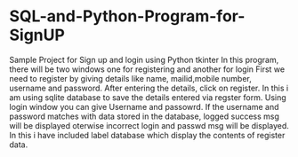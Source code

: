 # SQL-and-Python-Program-for-SignUP
Sample Project for Sign up and login using Python tkinter
In this program, there will be two windows one for registering and another for login
First we need to register by giving details like name, mailid,mobile number, username and password.
After entering the details, click on register. In this i am using sqlite database to save the details entered via regster form. 
Using login window you can give Username and passowrd. 
If the username and password matches with data stored in the database, logged success msg will be displayed oterwise incorrect login and passwd msg will be displayed.
In this i have included label database which display the contents of register data.
